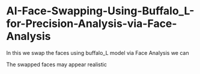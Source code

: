 # AI-Face-Swapping-Using-Buffalo_L-for-Precision-Analysis-via-Face-Analysis

In this we swap the faces using buffalo_L model via Face Analysis
we can

The swapped faces may appear realistic
